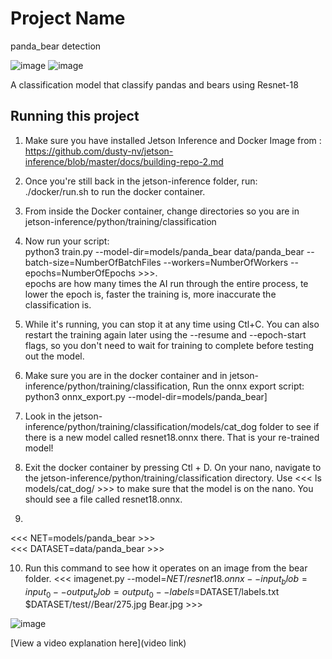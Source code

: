 # Project Name

panda_bear detection

![image](https://github.com/Michael13527/panda_bear-detection/assets/173301284/740a53d8-bf1b-4784-aa3e-f79df6a0f890)
![image](https://github.com/Michael13527/panda_bear-detection/assets/173301284/390eda6c-be4f-4c1c-9f7e-ec86205ba871)

A classification model that classify pandas and bears using Resnet-18

## Running this project
1. Make sure you have installed Jetson Inference and Docker Image from :                                                                                                  
 https://github.com/dusty-nv/jetson-inference/blob/master/docs/building-repo-2.md

2. Once you're still back in the jetson-inference folder, run:                                                                                                                                   
 ./docker/run.sh to run the docker container.

3. From inside the Docker container, change directories so you are in jetson-inference/python/training/classification

4. Now run your script:                                                                                                                                                                           
 python3 train.py --model-dir=models/panda_bear data/panda_bear --batch-size=NumberOfBatchFiles --workers=NumberOfWorkers --epochs=NumberOfEpochs >>>.                                      
 epochs are how many times the AI run through the entire process, te lower the epoch is, faster the training is, more inaccurate the classification is. 

5. While it's running, you can stop it at any time using Ctl+C. You can also restart the training again later using the --resume and --epoch-start flags, so you don't need to wait for training to complete before testing out the model.

6. Make sure you are in the docker container and in jetson-inference/python/training/classification, Run the onnx export script:                                                                  
 python3 onnx_export.py --model-dir=models/panda_bear] 

7. Look in the jetson-inference/python/training/classification/models/cat_dog folder to see if there is a new model called resnet18.onnx there. That is your re-trained model!

8. Exit the docker container by pressing Ctl + D.
On your nano, navigate to the jetson-inference/python/training/classification directory.
Use <<< ls models/cat_dog/ >>> to make sure that the model is on the nano. You should see a file called resnet18.onnx.

9. 
<<< NET=models/panda_bear >>>                                                                                                                                                                  
<<< DATASET=data/panda_bear >>>

10. Run this command to see how it operates on an image from the bear folder.      <<< imagenet.py --model=$NET/resnet18.onnx --input_blob=input_0 --output_blob=output_0 --labels=$DATASET/labels.txt $DATASET/test//Bear/275.jpg Bear.jpg >>>

![image](https://github.com/Michael13527/panda_bear-detection/assets/173301284/33ebc332-c4af-4c8f-8f96-6ce01270e914)





[View a video explanation here](video link)
